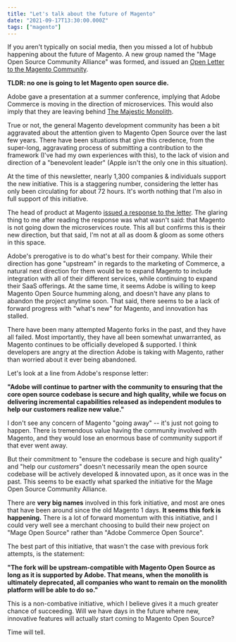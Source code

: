 ```yaml
---
title: "Let's talk about the future of Magento"
date: "2021-09-17T13:30:00.000Z"
tags: ["magento"]
---
```


If you aren't typically on social media, then you missed a lot of hubbub happening about the future of Magento. A new group named the "Mage Open Source Community Alliance" was formed, and issued an [Open Letter to the Magento Community](https://www.mage-os.community/blog/the-future-of-magento).

**TLDR: no one is going to let Magento open source die.**

Adobe gave a presentation at a summer conference, implying that Adobe Commerce is moving in the direction of microservices. This would also imply that they are leaving behind [The Majestic Monolith](https://m.signalvnoise.com/the-majestic-monolith/).

True or not, the general Magento development community has been a bit aggravated about the attention given to Magento Open Source over the last few years. There have been situations that give this credence, from the super-long, aggravating process of submitting a contribution to the framework (I've had my own experiences with this), to the lack of vision and direction of a "benevolent leader" (Apple isn't the only one in this situation).

At the time of this newsletter, nearly 1,300 companies & individuals support the new initiative. This is a staggering number, considering the letter has only been circulating for about 72 hours. It's worth nothing that I'm also in full support of this initiative.

The head of product at Magento [issued a response to the letter](https://community.magento.com/t5/Magento-DevBlog/Building-the-Future-of-Magento-Open-Source-Together/ba-p/482344). The glaring thing to me after reading the response was what wasn't said: that Magento is not going down the microservices route. This all but confirms this is their new direction, but that said, I'm not at all as doom & gloom as some others in this space.

Adobe's prerogative is to do what's best for their company. While their direction has gone "upstream" in regards to the marketing of Commerce, a natural next direction for them would be to expand Magento to include integration with all of their different services, while continuing to expand their SaaS offerings. At the same time, it seems Adobe is willing to keep Magento Open Source humming along, and doesn't have any plans to abandon the project anytime soon. That said, there seems to be a lack of forward progress with "what's new" for Magento, and innovation has stalled.

There have been many attempted Magento forks in the past, and they have all failed. Most importantly, they have all been somewhat unwarranted, as Magento continues to be officially developed & supported. I think developers are angry at the direction Adobe is taking with Magento, rather than worried about it ever being abandoned.

Let's look at a line from Adobe's response letter:

**"Adobe will continue to partner with the community to ensuring that the core open source codebase is secure and high quality, while we focus on delivering incremental capabilities released as independent modules to help our customers realize new value."**

I don't see any concern of Magento "going away" -- it's just not going to happen. There is tremendous value having the community involved with Magento, and they would lose an enormous base of community support if that ever went away.

But their commitment to "ensure the codebase is secure and high quality" and "help our _customers_" doesn't necessarily mean the open source codebase will be actively developed & innovated upon, as it once was in the past. This seems to be exactly what sparked the initiative for the Mage Open Source Community Alliance.

There are **very big names** involved in this fork initiative, and most are ones that have been around since the old Magento 1 days. **It seems this fork is happening.** There is a lot of forward momentum with this initiative, and I could very well see a merchant choosing to build their new project on "Mage Open Source" rather than "Adobe Commerce Open Source".

The best part of this initiative, that wasn't the case with previous fork attempts, is the statement:

**"The fork will be upstream-compatible with Magento Open Source as long as it is supported by Adobe. That means, when the monolith is ultimately deprecated, all companies who want to remain on the monolith platform will be able to do so."**

This is a non-combative initiative, which I believe gives it a much greater chance of succeeding. Will we have days in the future where new, innovative features will actually start coming to Magento Open Source?

Time will tell.
